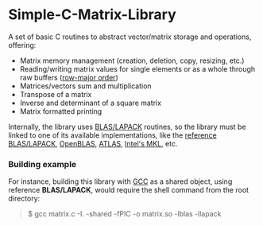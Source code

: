 # Simple-C-Matrix-Library

A set of basic C routines to abstract vector/matrix storage and operations, offering:

- Matrix memory management (creation, deletion, copy, resizing, etc.)
- Reading/writing matrix values for single elements or as a whole through raw buffers ([row-major order](https://en.wikipedia.org/wiki/Row-_and_column-major_order))
- Matrices/vectors sum and multiplication
- Transpose of a matrix
- Inverse and determinant of a square matrix
- Matrix formatted printing

Internally, the library uses [BLAS/LAPACK](https://en.wikipedia.org/wiki/LAPACK) routines, so the library must be linked to one of its available implementations, like the [reference BLAS/LAPACK](http://www.netlib.org/lapack/lug/node11.html), [OpenBLAS](http://www.openblas.net/), [ATLAS](http://math-atlas.sourceforge.net/), [Intel's MKL](https://software.intel.com/en-us/intel-mkl), etc.

### Building example

For instance, building this library with [GCC](https://gcc.gnu.org/) as a shared object, using reference **BLAS/LAPACK**, would require the shell command from the root directory:

>$ gcc matrix.c -I. -shared -fPIC -o matrix.so -lblas -llapack
